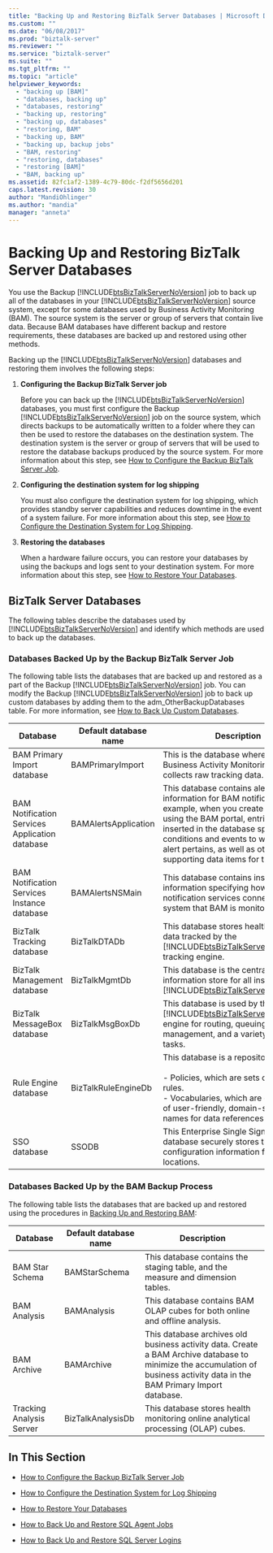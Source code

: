 ```yaml
---
title: "Backing Up and Restoring BizTalk Server Databases | Microsoft Docs"
ms.custom: ""
ms.date: "06/08/2017"
ms.prod: "biztalk-server"
ms.reviewer: ""
ms.service: "biztalk-server"
ms.suite: ""
ms.tgt_pltfrm: ""
ms.topic: "article"
helpviewer_keywords: 
  - "backing up [BAM]"
  - "databases, backing up"
  - "databases, restoring"
  - "backing up, restoring"
  - "backing up, databases"
  - "restoring, BAM"
  - "backing up, BAM"
  - "backing up, backup jobs"
  - "BAM, restoring"
  - "restoring, databases"
  - "restoring [BAM]"
  - "BAM, backing up"
ms.assetid: 82fc1af2-1389-4c79-80dc-f2df5656d201
caps.latest.revision: 30
author: "MandiOhlinger"
ms.author: "mandia"
manager: "anneta"
---
```

# Backing Up and Restoring BizTalk Server Databases
You use the Backup [!INCLUDE[btsBizTalkServerNoVersion](../includes/btsbiztalkservernoversion-md.md)] job to back up all of the databases in your [!INCLUDE[btsBizTalkServerNoVersion](../includes/btsbiztalkservernoversion-md.md)] source system, except for some databases used by Business Activity Monitoring (BAM). The source system is the server or group of servers that contain live data. Because BAM databases have different backup and restore requirements, these databases are backed up and restored using other methods.  
  
 Backing up the [!INCLUDE[btsBizTalkServerNoVersion](../includes/btsbiztalkservernoversion-md.md)] databases and restoring them involves the following steps:  
  
1.  **Configuring the Backup BizTalk Server job**  
  
     Before you can back up the [!INCLUDE[btsBizTalkServerNoVersion](../includes/btsbiztalkservernoversion-md.md)] databases, you must first configure the Backup [!INCLUDE[btsBizTalkServerNoVersion](../includes/btsbiztalkservernoversion-md.md)] job on the source system, which directs backups to be automatically written to a folder where they can then be used to restore the databases on the destination system. The destination system is the server or group of servers that will be used to restore the database backups produced by the source system. For more information about this step, see [How to Configure the Backup BizTalk Server Job](../core/how-to-configure-the-backup-biztalk-server-job.md).  
  
2.  **Configuring the destination system for log shipping**  
  
     You must also configure the destination system for log shipping, which provides standby server capabilities and reduces downtime in the event of a system failure. For more information about this step, see [How to Configure the Destination System for Log Shipping](../core/how-to-configure-the-destination-system-for-log-shipping.md).  
  
3.  **Restoring the databases**  
  
     When a hardware failure occurs, you can restore your databases by using the backups and logs sent to your destination system. For more information about this step, see [How to Restore Your Databases](../core/how-to-restore-your-databases.md).  
  
## BizTalk Server Databases  
 The following tables describe the databases used by [!INCLUDE[btsBizTalkServerNoVersion](../includes/btsbiztalkservernoversion-md.md)] and identify which methods are used to back up the databases.  
  
### Databases Backed Up by the Backup BizTalk Server Job  
 The following table lists the databases that are backed up and restored as a part of the Backup [!INCLUDE[btsBizTalkServerNoVersion](../includes/btsbiztalkservernoversion-md.md)] job. You can modify the Backup [!INCLUDE[btsBizTalkServerNoVersion](../includes/btsbiztalkservernoversion-md.md)] job to back up custom databases by adding them to the adm_OtherBackupDatabases table. For more information, see [How to Back Up Custom Databases](../core/how-to-back-up-custom-databases.md).  
  
|Database|Default database name|Description|  
|--------------|---------------------------|-----------------|  
|BAM Primary Import database|BAMPrimaryImport|This is the database where the Business Activity Monitoring (BAM) collects raw tracking data.|  
|BAM Notification Services Application database|BAMAlertsApplication|This database contains alert information for BAM notifications. For example, when you create an alert using the BAM portal, entries are inserted in the database specifying the conditions and events to which the alert pertains, as well as other supporting data items for the alert.|  
|BAM Notification Services Instance database|BAMAlertsNSMain|This database contains instance information specifying how the notification services connect to the system that BAM is monitoring.|  
|BizTalk Tracking database|BizTalkDTADb|This database stores health monitoring data tracked by the [!INCLUDE[btsBizTalkServerNoVersion](../includes/btsbiztalkservernoversion-md.md)] tracking engine.|  
|BizTalk Management database|BizTalkMgmtDb|This database is the central meta-information store for all instances of [!INCLUDE[btsBizTalkServerNoVersion](../includes/btsbiztalkservernoversion-md.md)].|  
|BizTalk MessageBox database|BizTalkMsgBoxDb|This database is used by the [!INCLUDE[btsBizTalkServerNoVersion](../includes/btsbiztalkservernoversion-md.md)] engine for routing, queuing, instance management, and a variety of other tasks.|  
|Rule Engine database|BizTalkRuleEngineDb|This database is a repository for:<br /><br /> -   Policies, which are sets of related rules.<br />-   Vocabularies, which are collections of user-friendly, domain-specific names for data references in rules.|  
|SSO database|SSODB|This Enterprise Single Sign-On database securely stores the configuration information for receive locations.|  
  
### Databases Backed Up by the BAM Backup Process  
 The following table lists the databases that are backed up and restored using the procedures in [Backing Up and Restoring BAM](../core/backing-up-and-restoring-bam.md):  
  
|Database|Default database name|Description|  
|--------------|---------------------------|-----------------|  
|BAM Star Schema|BAMStarSchema|This database contains the staging table, and the measure and dimension tables.|  
|BAM Analysis|BAMAnalysis|This database contains BAM OLAP cubes for both online and offline analysis.|  
|BAM Archive|BAMArchive|This database archives old business activity data. Create a BAM Archive database to minimize the accumulation of business activity data in the BAM Primary Import database.|  
|Tracking Analysis Server|BizTalkAnalysisDb|This database stores health monitoring online analytical processing (OLAP) cubes.|  
  
## In This Section  
  
-   [How to Configure the Backup BizTalk Server Job](../core/how-to-configure-the-backup-biztalk-server-job.md)  
  
-   [How to Configure the Destination System for Log Shipping](../core/how-to-configure-the-destination-system-for-log-shipping.md)  
  
-   [How to Restore Your Databases](../core/how-to-restore-your-databases.md)  
  
-   [How to Back Up and Restore SQL Agent Jobs](../core/how-to-back-up-and-restore-sql-agent-jobs.md)  
  
-   [How to Back Up and Restore SQL Server Logins](../core/how-to-back-up-and-restore-sql-server-logins.md)